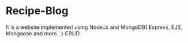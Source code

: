 # Recipe-Blog
It is a website implemented using NodeJs and MongoDB( Express, EJS, Mongoose and more...) CRUD
